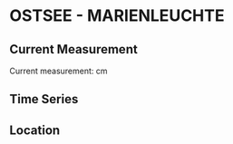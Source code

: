 # OSTSEE - MARIENLEUCHTE

## Current Measurement

Current measurement: <Value topic="rivers/pegel-online/OSTSEE/MARIENLEUCHTE/measurementValue"/> cm

## Time Series

<TimeSeries topic="rivers/pegel-online/OSTSEE/MARIENLEUCHTE/measurementValue" period="week" />

## Location

<WorldMap>
  <Marker lat="54.49663026314798" lon="11.238874338140052" labelTopic="rivers/pegel-online/OSTSEE/MARIENLEUCHTE" />
</WorldMap>

